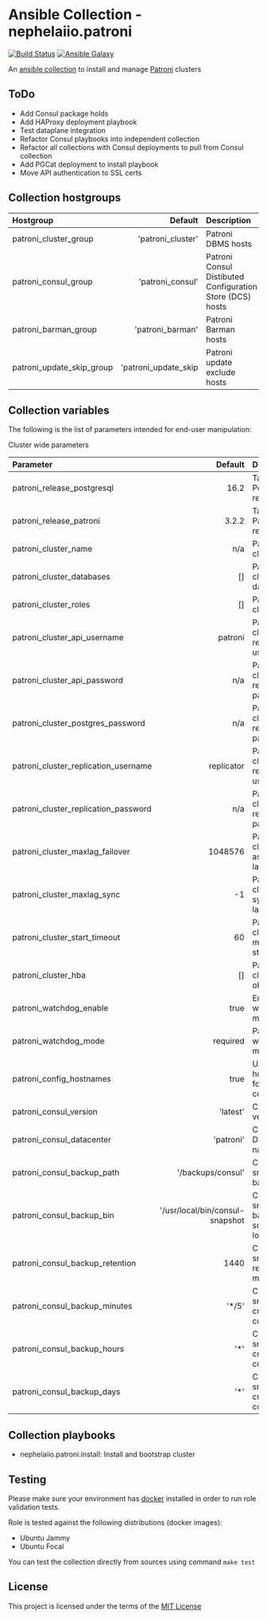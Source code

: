 # Ansible Collection - nephelaiio.patroni

[![Build Status](https://github.com/nephelaiio/ansible-collection-patroni/actions/workflows/molecule.yml/badge.svg)](https://github.com/nephelaiio/ansible-collection-patroni/actions/wofklows/molecule.yml)
[![Ansible Galaxy](http://img.shields.io/badge/ansible--galaxy-nephelaiio.patroni-blue.svg)](https://galaxy.ansible.com/ui/repo/published/nephelaiio/patroni/)

An [ansible collection](https://galaxy.ansible.com/ui/repo/published/nephelaiio/patroni/) to install and manage [Patroni](https://patroni.readthedocs.io/en/latest/README.html) clusters

## ToDo
* Add Consul package holds
* Add HAProxy deployment playbook
* Test dataplane integration
* Refactor Consul playbooks into independent collection
* Refactor all collections with Consul deployments to pull from Consul collection
* Add PGCat deployment to install playbook
* Move API authentication to SSL certs

## Collection hostgroups

| Hostgroup                 |              Default | Description                                               |
|:--------------------------|---------------------:|:----------------------------------------------------------|
| patroni_cluster_group     |    'patroni_cluster' | Patroni DBMS hosts                                        |
| patroni_consul_group      |     'patroni_consul' | Patroni Consul Distibuted Configuration Store (DCS) hosts |
| patroni_barman_group      |     'patroni_barman' | Patroni Barman hosts                                      |
| patroni_update_skip_group | 'patroni_update_skip | Patroni update exclude hosts                              |

## Collection variables

The following is the list of parameters intended for end-user manipulation: 

Cluster wide parameters

| Parameter                            |                         Default | Description                                 | Required |
|:-------------------------------------|--------------------------------:|:--------------------------------------------|:---------|
| patroni_release_postgresql           |                            16.2 | Target PostgreSQL release                   | false    |
| patroni_release_patroni              |                           3.2.2 | Target Patroni release                      | false    |
| patroni_cluster_name                 |                             n/a | Patroni cluster name                        | true     |
| patroni_cluster_databases            |                              [] | Patroni cluster databases                   | false    |
| patroni_cluster_roles                |                              [] | Patroni cluster roles                       | false    |
| patroni_cluster_api_username         |                         patroni | Patroni cluster restapi username            | false    |
| patroni_cluster_api_password         |                             n/a | Patroni cluster restapi password            | true     |
| patroni_cluster_postgres_password    |                             n/a | Patroni cluster replication password        | true     |
| patroni_cluster_replication_username |                      replicator | Patroni cluster replication username        | false    |
| patroni_cluster_replication_password |                             n/a | Patroni cluster replication password        | true     |
| patroni_cluster_maxlag_failover      |                         1048576 | Patroni cluster max async replica lag bytes | false    |
| patroni_cluster_maxlag_sync          |                              -1 | Patroni cluster max sync replica lag bytes  | false    |
| patroni_cluster_start_timeout        |                              60 | Patroni cluster max member start timeout    | false    |
| patroni_cluster_hba                  |                              [] | Patroni cluster hba objects                 | false    |
| patroni_watchdog_enable              |                            true | Enable watchdog module                      | false    |
| patroni_watchdog_mode                |                        required | Patroni watchdog mode                       | false    |
| patroni_config_hostnames             |                            true | Use hostnames for Patroni configuration     | false    |
| patroni_consul_version               |                        'latest' | Consul version                              | false    |
| patroni_consul_datacenter            |                       'patroni' | Consul Datacenter name                      | false    |
| patroni_consul_backup_path           |               '/backups/consul' | Consul snapshot backup path                 | false    |
| patroni_consul_backup_bin            | '/usr/local/bin/consul-snapshot | Consul snapshot backup script location      | false    |
| patroni_consul_backup_retention      |                            1440 | Consul snapshot retention in minutes        | false    |
| patroni_consul_backup_minutes        |                          '\*/5' | Consul snapshot cronjob component           | false    |
| patroni_consul_backup_hours          |                            '\*' | Consul snapshot cronjob component           | false    |
| patroni_consul_backup_days           |                            '\*' | Consul snapshot cronjob component           | false    |

## Collection playbooks

* nephelaiio.patroni.install: Install and bootstrap cluster

## Testing

Please make sure your environment has [docker](https://www.docker.com) installed in order to run role validation tests.

Role is tested against the following distributions (docker images):

  * Ubuntu Jammy
  * Ubuntu Focal

You can test the collection directly from sources using command `make test`

## License

This project is licensed under the terms of the [MIT License](/LICENSE)

